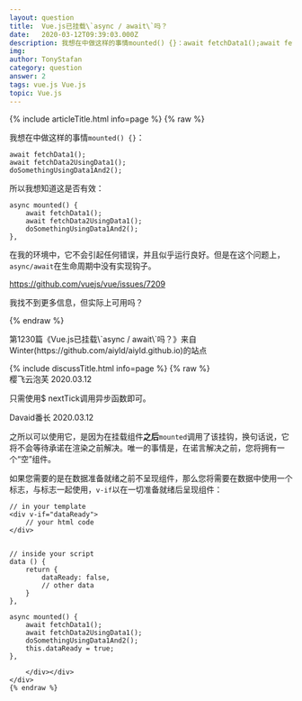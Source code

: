 ```yaml
---
layout: question
title:  Vue.js已挂载\`async / await\`吗？
date:   2020-03-12T09:39:03.000Z
description: 我想在中做这样的事情mounted() {}：await fetchData1();await fetchData2UsingData1();do...
img: 
author: TonyStafan
category: question
answer: 2
tags: vue.js Vue.js
topic: Vue.js
---
```

<div class="article-root">
  <div class="article">
    {% include articleTitle.html info=page %}
    {% raw %}
    <div class="article-content"><p><font style="vertical-align: inherit;"><font style="vertical-align: inherit;">我想在中做这样的事情</font></font><code>mounted() {}</code><font style="vertical-align: inherit;"><font style="vertical-align: inherit;">：</font></font></p>

<pre><code>await fetchData1();<font></font>
await fetchData2UsingData1();<font></font>
doSomethingUsingData1And2();<font></font>
</code></pre>

<p><font style="vertical-align: inherit;"><font style="vertical-align: inherit;">所以我想知道这是否有效：</font></font></p>

<pre><code>async mounted() {<font></font>
    await fetchData1();<font></font>
    await fetchData2UsingData1();<font></font>
    doSomethingUsingData1And2();<font></font>
},<font></font>
</code></pre>

<p><font style="vertical-align: inherit;"><font style="vertical-align: inherit;">在我的环境中，它不会引起任何错误，并且似乎运行良好。</font><font style="vertical-align: inherit;">但是在这个问题上，</font></font><code>async/await</code><font style="vertical-align: inherit;"><font style="vertical-align: inherit;">在生命周期中没有实现钩子。</font></font></p>

<p><a href="https://github.com/vuejs/vue/issues/7209" rel="noreferrer"><font style="vertical-align: inherit;"><font style="vertical-align: inherit;">https://github.com/vuejs/vue/issues/7209</font></font></a></p>

<p><font style="vertical-align: inherit;"><font style="vertical-align: inherit;">我找不到更多信息，但实际上可用吗？</font></font></p></div>
    {% endraw %}
  </div>
  <p class="winter_mark">第1230篇《Vue.js已挂载\`async / await\`吗？》来自Winter(https://github.com/aiyld/aiyld.github.io)的站点</p>
  <div class="discuss-wrapper">
    {% include discussTitle.html info=page %}
    {% raw %}
    <div class="discuss-list">
    <div class="discuss-item">
        <div class="discuss-parent">
          <div class="discuss-meta">
            <span class="discuss-user">樱飞云泡芙</span>
            <span class="discuss-time">2020.03.12</span>
          </div>
          <div class="discuss-comment"><p><font style="vertical-align: inherit;"><font style="vertical-align: inherit;">只需使用$ nextTick调用异步函数即可。</font></font></p></div>
        </div></div><div class="discuss-item">
        <div class="discuss-parent">
          <div class="discuss-meta">
            <span class="discuss-user">Davaid番长</span>
            <span class="discuss-time">2020.03.12</span>
          </div>
          <div class="discuss-comment"><p><font style="vertical-align: inherit;"><font style="vertical-align: inherit;">之所以可以使用它，是因为在</font><font style="vertical-align: inherit;">挂载组件</font><strong><font style="vertical-align: inherit;">之后</font></strong></font><code>mounted</code><font style="vertical-align: inherit;"><font style="vertical-align: inherit;">调用</font><font style="vertical-align: inherit;">了</font><font style="vertical-align: inherit;">该</font><font style="vertical-align: inherit;">挂钩</font><font style="vertical-align: inherit;">，换句话说，它将不会等待承诺在渲染之前解决。</font><font style="vertical-align: inherit;">唯一的事情是，在诺言解决之前，您将拥有一个“空”组件。</font></font><strong><font style="vertical-align: inherit;"></font></strong><font style="vertical-align: inherit;"></font></p>

<p><font style="vertical-align: inherit;"><font style="vertical-align: inherit;">如果您需要的是在数据准备就绪之前不呈现组件，那么您将需要在数据中使用一个标志，与标志一起使用，</font></font><code>v-if</code><font style="vertical-align: inherit;"><font style="vertical-align: inherit;">以在一切准备就绪后呈现组件：</font></font></p>

<pre><code>// in your template<font></font>
&lt;div v-if="dataReady"&gt;<font></font>
    // your html code<font></font>
&lt;/div&gt;<font></font>
<font></font>
<font></font>
// inside your script <font></font>
data () {<font></font>
    return {<font></font>
        dataReady: false,<font></font>
        // other data<font></font>
    }<font></font>
},<font></font>
<font></font>
async mounted() {<font></font>
    await fetchData1();<font></font>
    await fetchData2UsingData1();<font></font>
    doSomethingUsingData1And2();<font></font>
    this.dataReady = true;<font></font>
},<font></font>
</code></pre></div>
        </div></div>
    </div>
    {% endraw %}
  </div>
<div>

